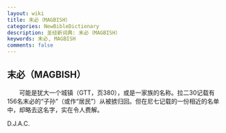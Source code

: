 ```yaml
---
layout: wiki
title: 末必（MAGBISH）
categories: NewBibleDictionary
description: 圣经新词典: 末必（MAGBISH）
keywords: 末必, MAGBISH
comments: false
---
```


## 末必（MAGBISH）

　　可能是犹大一个城镇（GTT，页380），或是一家族的名称。拉二30记载有156名末必的“子孙”（或作“居民”）从被掳归回。但在尼七记载的一份相近的名单中，却略去这名字，实在令人费解。

D.J.A.C.








